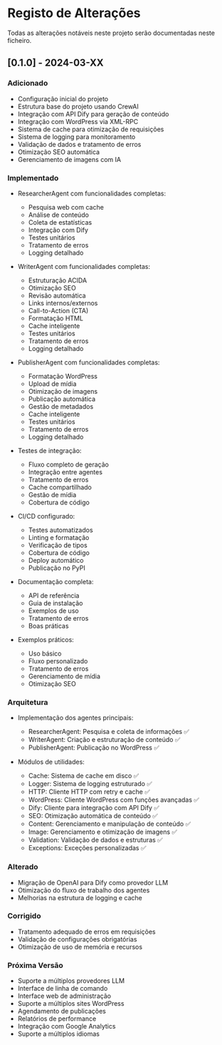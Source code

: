 # Registo de Alterações

Todas as alterações notáveis neste projeto serão documentadas neste ficheiro.

## [0.1.0] - 2024-03-XX

### Adicionado
- Configuração inicial do projeto
- Estrutura base do projeto usando CrewAI
- Integração com API Dify para geração de conteúdo
- Integração com WordPress via XML-RPC
- Sistema de cache para otimização de requisições
- Sistema de logging para monitoramento
- Validação de dados e tratamento de erros
- Otimização SEO automática
- Gerenciamento de imagens com IA

### Implementado
- ResearcherAgent com funcionalidades completas:
  - Pesquisa web com cache
  - Análise de conteúdo
  - Coleta de estatísticas
  - Integração com Dify
  - Testes unitários
  - Tratamento de erros
  - Logging detalhado

- WriterAgent com funcionalidades completas:
  - Estruturação ACIDA
  - Otimização SEO
  - Revisão automática
  - Links internos/externos
  - Call-to-Action (CTA)
  - Formatação HTML
  - Cache inteligente
  - Testes unitários
  - Tratamento de erros
  - Logging detalhado

- PublisherAgent com funcionalidades completas:
  - Formatação WordPress
  - Upload de mídia
  - Otimização de imagens
  - Publicação automática
  - Gestão de metadados
  - Cache inteligente
  - Testes unitários
  - Tratamento de erros
  - Logging detalhado

- Testes de integração:
  - Fluxo completo de geração
  - Integração entre agentes
  - Tratamento de erros
  - Cache compartilhado
  - Gestão de mídia
  - Cobertura de código

- CI/CD configurado:
  - Testes automatizados
  - Linting e formatação
  - Verificação de tipos
  - Cobertura de código
  - Deploy automático
  - Publicação no PyPI

- Documentação completa:
  - API de referência
  - Guia de instalação
  - Exemplos de uso
  - Tratamento de erros
  - Boas práticas

- Exemplos práticos:
  - Uso básico
  - Fluxo personalizado
  - Tratamento de erros
  - Gerenciamento de mídia
  - Otimização SEO

### Arquitetura
- Implementação dos agentes principais:
  - ResearcherAgent: Pesquisa e coleta de informações ✅
  - WriterAgent: Criação e estruturação de conteúdo ✅
  - PublisherAgent: Publicação no WordPress ✅

- Módulos de utilidades:
  - Cache: Sistema de cache em disco ✅
  - Logger: Sistema de logging estruturado ✅
  - HTTP: Cliente HTTP com retry e cache ✅
  - WordPress: Cliente WordPress com funções avançadas ✅
  - Dify: Cliente para integração com API Dify ✅
  - SEO: Otimização automática de conteúdo ✅
  - Content: Gerenciamento e manipulação de conteúdo ✅
  - Image: Gerenciamento e otimização de imagens ✅
  - Validation: Validação de dados e estruturas ✅
  - Exceptions: Exceções personalizadas ✅

### Alterado
- Migração de OpenAI para Dify como provedor LLM
- Otimização do fluxo de trabalho dos agentes
- Melhorias na estrutura de logging e cache

### Corrigido
- Tratamento adequado de erros em requisições
- Validação de configurações obrigatórias
- Otimização de uso de memória e recursos

### Próxima Versão
- Suporte a múltiplos provedores LLM
- Interface de linha de comando
- Interface web de administração
- Suporte a múltiplos sites WordPress
- Agendamento de publicações
- Relatórios de performance
- Integração com Google Analytics
- Suporte a múltiplos idiomas 